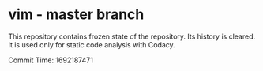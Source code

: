 # vim - master branch

This repository contains frozen state of the repository.
Its history is cleared. It is used only for static code
analysis with Codacy.

Commit Time: 1692187471